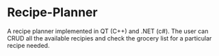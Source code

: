 # Recipe-Planner
A recipe planner implemented in QT (C++) and .NET (c#). The user can CRUD all the available recipies and check the grocery list for a particular recipe needed.
